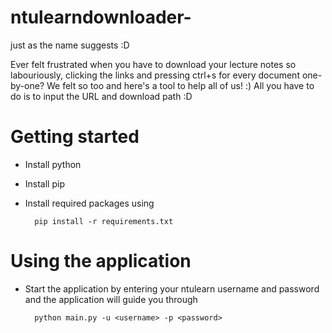 # ntulearndownloader-
just as the name suggests :D

Ever felt frustrated when you have to download your lecture notes so labouriously, clicking the links and pressing ctrl+s for every document one-by-one?
We felt so too and here's a tool to help all of us! :)
All you have to do is to input the URL and download path :D

# Getting started
- Install python
- Install pip
- Install required packages using

		pip install -r requirements.txt

# Using the application
- Start the application by entering your ntulearn username and password and the application will guide you through

        python main.py -u <username> -p <password>
